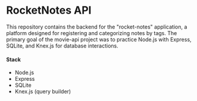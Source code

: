 # RocketNotes API
This repository contains the backend for the "rocket-notes" application, a platform designed for registering and categorizing notes by tags. The primary goal of the movie-api project was to practice Node.js with Express, SQLite, and Knex.js for database interactions.

#### Stack
* Node.js
* Express
* SQLite
* Knex.js (query builder)
